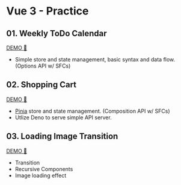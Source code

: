 # Vue 3 - Practice

## 01. Weekly ToDo Calendar

[DEMO :rocket:](https://kwchang0831-vue-ex01.surge.sh/)

- Simple store and state management, basic syntax and data flow. (Options API w/ SFCs)

## 02. Shopping Cart

[DEMO :rocket:](https://kwchang0831-vue-ex02.surge.sh/)

- [Pinia](https://pinia.vuejs.org/) store and state management. (Composition API w/ SFCs)
- Utlize Deno to serve simple API server.

## 03. Loading Image Transition

[DEMO :rocket:](https://kwchang0831-vue-ex03.surge.sh/)

- Transition
- Recursive Components
- Image loading effect
